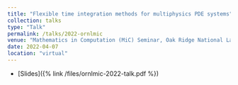```yaml
---
title: "Flexible time integration methods for multiphysics PDE systems"
collection: talks
type: "Talk"
permalink: /talks/2022-ornlmic
venue: "Mathematics in Computation (MiC) Seminar, Oak Ridge National Laboratory"
date: 2022-04-07
location: "virtual"
---
```


* [Slides]({% link /files/ornlmic-2022-talk.pdf %})
